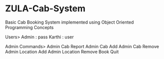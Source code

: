 # ZULA-Cab-System
Basic Cab Booking System implemented using Object Oriented Programming Concepts

Users>
Admin : pass
Karthi : user

Admin Commands>
Admin Cab Report
Admin Cab Add
Admin Cab Remove <Cab ID>
Admin Location Add
Admin Location Remove <Location ID>
Book <Source> <Destination>
Quit

